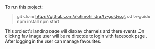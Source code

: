 To run this project:

> git clone https://github.com/stutimohindra/tv-guide.git
> cd tv-guide
> npm install
> npm start

This project's landing page will display channels and there events .On clicking fav image user will be re directde to login with facebook  page . After logging in the user can manage favourites.
